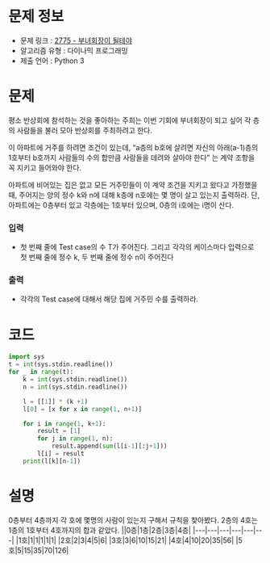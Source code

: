 # 문제 정보
- 문제 링크 : [2775 - 부녀회장이 될테야](https://www.acmicpc.net/problem/2775)
- 알고리즘 유형 : 다이나믹 프로그래밍
- 제출 언어 : Python 3

# 문제
평소 반상회에 참석하는 것을 좋아하는 주희는 이번 기회에 부녀회장이 되고 싶어 각 층의 사람들을 불러 모아 반상회를 주최하려고 한다.

이 아파트에 거주를 하려면 조건이 있는데, “a층의 b호에 살려면 자신의 아래(a-1)층의 1호부터 b호까지 사람들의 수의 합만큼 사람들을 데려와 살아야 한다” 는 계약 조항을 꼭 지키고 들어와야 한다.

아파트에 비어있는 집은 없고 모든 거주민들이 이 계약 조건을 지키고 왔다고 가정했을 때, 주어지는 양의 정수 k와 n에 대해 k층에 n호에는 몇 명이 살고 있는지 출력하라. 단, 아파트에는 0층부터 있고 각층에는 1호부터 있으며, 0층의 i호에는 i명이 산다.

### 입력
- 첫 번째 줄에 Test case의 수 T가 주어진다. 그리고 각각의 케이스마다 입력으로 첫 번째 줄에 정수 k, 두 번째 줄에 정수 n이 주어진다

### 출력
- 각각의 Test case에 대해서 해당 집에 거주민 수를 출력하라.

# 코드
```python
import sys
t = int(sys.stdin.readline())
for _ in range(t):
    k = int(sys.stdin.readline())
    n = int(sys.stdin.readline())

    l = [[1]] * (k +1)
    l[0] = [x for x in range(1, n+1)]

    for i in range(1, k+1):
        result = [1]
        for j in range(1, n):
            result.append(sum(l[i-1][:j+1]))
        l[i] = result
    print(l[k][n-1])
```

# 설명
0층부터 4층까지 각 호에 몇명의 사람이 있는지 구해서 규칙을 찾아봤다. 2층의 4호는 1층의 1호부터 4호까지의 합과 같았다.
||0층|1층|2층|3층|4층|
|---|---|---|---|---|---|
|1호|1|1|1|1|1|
|2호|2|3|4|5|6|
|3호|3|6|10|15|21|
|4호|4|10|20|35|56|
|5호|5|15|35|70|126|
